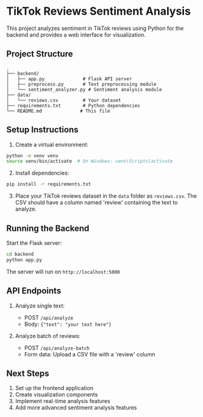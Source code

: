 # TikTok Reviews Sentiment Analysis

This project analyzes sentiment in TikTok reviews using Python for the backend and provides a web interface for visualization.

## Project Structure

```
.
├── backend/
│   ├── app.py              # Flask API server
│   ├── preprocess.py       # Text preprocessing module
│   └── sentiment_analyzer.py # Sentiment analysis module
├── data/
│   └── reviews.csv         # Your dataset
├── requirements.txt        # Python dependencies
└── README.md              # This file
```

## Setup Instructions

1. Create a virtual environment:
```bash
python -m venv venv
source venv/bin/activate  # On Windows: venv\Scripts\activate
```

2. Install dependencies:
```bash
pip install -r requirements.txt
```

3. Place your TikTok reviews dataset in the `data` folder as `reviews.csv`. The CSV should have a column named 'review' containing the text to analyze.

## Running the Backend

Start the Flask server:
```bash
cd backend
python app.py
```

The server will run on `http://localhost:5000`

## API Endpoints

1. Analyze single text:
   - POST `/api/analyze`
   - Body: `{"text": "your text here"}`

2. Analyze batch of reviews:
   - POST `/api/analyze-batch`
   - Form data: Upload a CSV file with a 'review' column

## Next Steps

1. Set up the frontend application
2. Create visualization components
3. Implement real-time analysis features
4. Add more advanced sentiment analysis features 